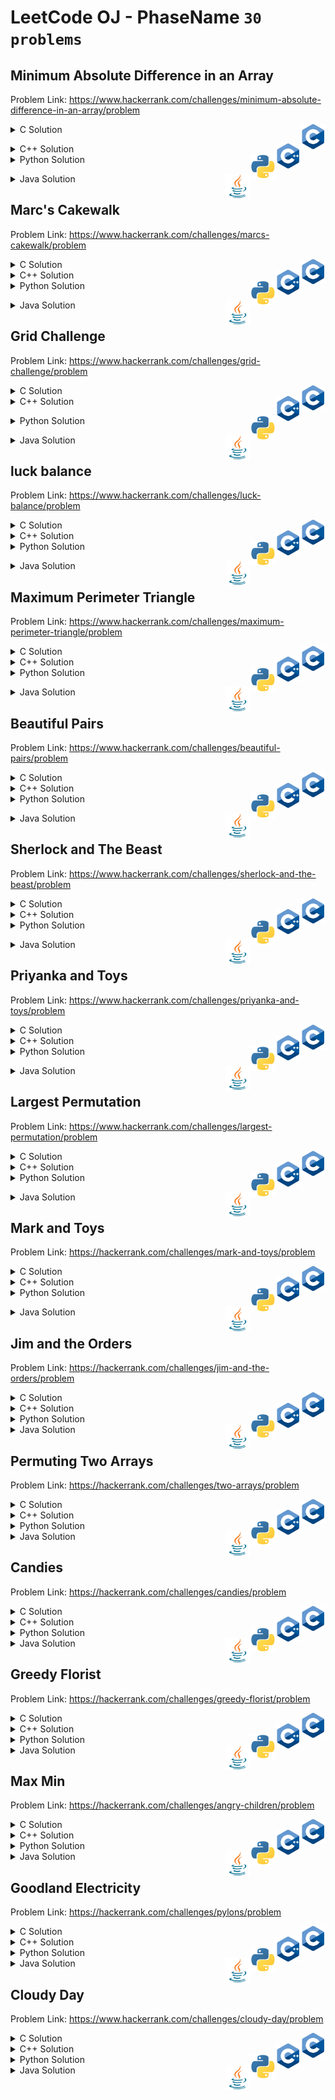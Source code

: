 # LeetCode OJ - PhaseName `30 problems`

## Minimum Absolute Difference in an Array

Problem Link: https://www.hackerrank.com/challenges/minimum-absolute-difference-in-an-array/problem

<picture><img align="right" width="40" src="https://github.com/cs-MohamedAyman/cs-MohamedAyman/blob/master/logos/c.png"></img></picture>
<details>
    <summary>C Solution</summary>

```c
int cmp(const void *a, const void *b) {
    return (*(int*)a - *(int*)b);
}

int minimumAbsoluteDifference(int arr_cnt, int* arr) {
    qsort(arr, arr_cnt, sizeof(int), cmp);
    
    int min_diff = INT_MAX;
    for(int i = 0; i < arr_cnt; i++) {
        int diff = abs(arr[i] - arr[i+1]);
        if(diff < min_diff)
            min_diff = diff;
    }
    return min_diff;
}
```

</details>

<picture><img align="right" width="40" src="https://github.com/cs-MohamedAyman/cs-MohamedAyman/blob/master/logos/cpp.png"></img></picture>
<details>
    <summary>C++ Solution</summary>

```cpp
int minimumAbsoluteDifference(vector<int> arr) {
    sort(arr.begin(), arr.end());
    int min_diff = INT_MAX;
    for(int i = 0; i < arr.size() - 1; i++) {
        int cur_diff = abs(arr[i] - arr[i+1]);
        if(cur_diff < min_diff)
            min_diff = cur_diff;
    }
    return min_diff;
}
```

</details>
<picture><img align="right" width="40" src="https://github.com/cs-MohamedAyman/cs-MohamedAyman/blob/master/logos/python.png"></img></picture>
<details>
    <summary>Python Solution</summary>

```python
def minimumAbsoluteDifference(arr):
    arr.sort()
    min_diff = float('inf')
    for i in range(len(arr)-1):
        cur_diff = abs(arr[i] - arr[i+1])
        if cur_diff < min_diff:
            min_diff = cur_diff
            
    return min_diff
```

</details>

<picture><img align="right" width="40" src="https://github.com/cs-MohamedAyman/cs-MohamedAyman/blob/master/logos/java.png"></img></picture>
<details>
    <summary>Java Solution</summary>

```java
class Result {
    public static int minimumAbsoluteDifference(List<Integer> arr) {
        int[] nums = arr.stream().mapToInt(Integer::intValue).toArray();
        Arrays.sort(nums);
        
        int min_diff = Integer.MAX_VALUE;
        for(int i = 0; i < nums.length - 1; i++) {
            int diff = Math.abs(nums[i] - nums[i+1]);
            if(diff < min_diff) 
                min_diff = diff;
        }
        return min_diff;
    }
}
```
</details> 

## Marc's Cakewalk
Problem Link: https://www.hackerrank.com/challenges/marcs-cakewalk/problem

<picture><img align="right" width="40" src="https://github.com/cs-MohamedAyman/cs-MohamedAyman/blob/master/logos/c.png"></img></picture>
<details>
    <summary>C Solution</summary>

```c
int cmp(const void *a, const void *b) {
    return (*(int*)b - *(int*)a);
}

long marcsCakewalk(int calorie_cnt, int* calorie) {
    qsort(calorie, calorie_cnt, sizeof(int), cmp);
    long total = 0;
    for(int i = 0; i < calorie_cnt; i++)
        total += (long)(pow(2, i)) * calorie[i];
        
    return total;
}
```

</details>
<picture><img align="right" width="40" src="https://github.com/cs-MohamedAyman/cs-MohamedAyman/blob/master/logos/cpp.png"></img></picture>
<details>
    <summary>C++ Solution</summary>

```cpp
long marcsCakewalk(vector<int> calorie) {
    sort(calorie.rbegin(), calorie.rend());
    long total = 0;
    for(int i = 0; i < calorie.size(); i++)
        total += pow(2, i) * calorie[i];
    return total;
}
```

</details>
<picture><img align="right" width="40" src="https://github.com/cs-MohamedAyman/cs-MohamedAyman/blob/master/logos/python.png"></img></picture>
<details>
    <summary>Python Solution</summary>

```python
def marcsCakewalk(c):
    c.sort(reverse=True)
    total = 0
    for i in range(len(c)):
        total += (2 ** i) * c[i]
    return total
```

</details>

<picture><img align="right" width="40" src="https://github.com/cs-MohamedAyman/cs-MohamedAyman/blob/master/logos/java.png"></img></picture>
<details>
    <summary>Java Solution</summary>

```java
class Result {
    public static long marcsCakewalk(List<Integer> calorie) {
        Collections.sort(calorie, Collections.reverseOrder());

        long total = 0;
        for (int i = 0; i < calorie.size(); i++) {
            total += (long) Math.pow(2, i) * calorie.get(i);
        }
        return total;
    }
}
```

</details>

## Grid Challenge
Problem Link: https://www.hackerrank.com/challenges/grid-challenge/problem

<picture><img align="right" width="40" src="https://github.com/cs-MohamedAyman/cs-MohamedAyman/blob/master/logos/c.png"></img></picture>
<details>
    <summary>C Solution</summary>

```c
int cmp(const void *a, const void *b) {
    return (*(char*)a - *(char*)b);
}

char* gridChallenge(int grid_cnt, char** grid) {
    for(int i = 0; i < grid_cnt; i++)
        qsort(grid[i], strlen(grid[i]), sizeof(char), cmp);
        
    int col_cnt = strlen(grid[0]);
    for(int col = 0; col < col_cnt; col++)  
        for(int r = 1; r < grid_cnt; r++)
            if (grid[r][col] < grid[r - 1][col])
                return "NO";
                
    return "YES";
}
```

</details>
<picture><img align="right" width="40" src="https://github.com/cs-MohamedAyman/cs-MohamedAyman/blob/master/logos/cpp.png"></img></picture>
<details>
    <summary>C++ Solution</summary>

```cpp
string gridChallenge(vector<string> grid) {
    int n = grid.size();
    if (n == 0) return "YES";
    
    for(auto& row : grid) {
        sort(row.begin(), row.end());
    }
    
    for(int c = 0; c < grid[0].size(); c++)
        for(int r = 1; r < n; r++) 
            if (grid[r][c] < grid[r-1][c])
                return "NO";
                
    return "YES";
}
```

</details>

<picture><img align="right" width="40" src="https://github.com/cs-MohamedAyman/cs-MohamedAyman/blob/master/logos/python.png"></img></picture>
<details>
    <summary>Python Solution</summary>

```python
def gridChallenge(grid):
    grid = [''.join(sorted(r)) for r in grid]
    
    for col in range(len(grid[0])):
        for r in range(1, len(grid)):
            if grid[r][col] < grid[r-1][col]:
                return "NO"
                
    return "YES"
```

</details>

<picture><img align="right" width="40" src="https://github.com/cs-MohamedAyman/cs-MohamedAyman/blob/master/logos/java.png"></img></picture>
<details>
    <summary>Java Solution</summary>

```java
class Result {
    public static String gridChallenge(List<String> grid) {
        int n = grid.size();
        if (n == 0) return "YES";

        for (int i = 0; i < n; i++) {
            char[] chars = grid.get(i).toCharArray();
            java.util.Arrays.sort(chars);
            grid.set(i, new String(chars));
        }

        int cols = grid.get(0).length();
        for (int col = 0; col < cols; col++) {
            for (int row = 1; row < n; row++) {
                if (grid.get(row).charAt(col) < grid.get(row - 1).charAt(col)) {
                    return "NO";
                }
            }
        }
        return "YES";
    }
}
```

</details>

## luck balance
Problem Link: https://www.hackerrank.com/challenges/luck-balance/problem

<picture><img align="right" width="40" src="https://github.com/cs-MohamedAyman/cs-MohamedAyman/blob/master/logos/c.png"></img></picture>
<details>
    <summary>C Solution</summary>

```c
int cmp(const void *a, const void *b) {
    return (*(int*)b - *(int*)a);
}

int luckBalance(int k, int contests_rows, int contests_columns, int** contests) {
    int total = 0;
    int* important = (int*)malloc(contests_rows * sizeof(int));
    int impCount = 0;

    for (int i = 0; i < contests_rows; i++) {
        int luck = contests[i][0];
        int importance = contests[i][1];

        if (importance == 1) {
            important[impCount++] = luck;
        } else {
            total += luck;  
        }
    }

    qsort(important, impCount, sizeof(int), cmp);

    for (int i = 0; i < impCount; i++) {
        if (i < k) {
            total += important[i];
        } else {
            total -= important[i];
        }
    }

    free(important);
    return total;
}
```

</details>
<picture><img align="right" width="40" src="https://github.com/cs-MohamedAyman/cs-MohamedAyman/blob/master/logos/cpp.png"></img></picture>
<details>
    <summary>C++ Solution</summary>

```cpp
vector<string> split(const string &str) {
    vector<string> tokens;

    string::size_type start = 0;
    string::size_type end = 0;

    while ((end = str.find(" ", start)) != string::npos) {
        tokens.push_back(str.substr(start, end - start));

        start = end + 1;
    }

    tokens.push_back(str.substr(start));

    return tokens;
}
```

</details>
<picture><img align="right" width="40" src="https://github.com/cs-MohamedAyman/cs-MohamedAyman/blob/master/logos/python.png"></img></picture>
<details>
    <summary>Python Solution</summary>

```python
def luckBalance(k, contests):
    total = 0
    important = []
    
    for luck, importance in contests:
        if importance == 1:
            important.append(luck)
        else:
            total += luck
            
    important.sort(reverse=True)
    for i in range(len(important)):
        if i < k:
            total += important[i]
        else:
            total -= important[i]

    return total
```

</details>

<picture><img align="right" width="40" src="https://github.com/cs-MohamedAyman/cs-MohamedAyman/blob/master/logos/java.png"></img></picture>
<details>
    <summary>Java Solution</summary>

```java
class Result {
    public static int luckBalance(int k, List<List<Integer>> contests) {
        int total = 0;
        List<Integer> imp = new ArrayList<>();
        
        for(List<Integer> c : contests) {
            int luck = c.get(0);
            int imp_cnt = c.get(1);
            
            if(imp_cnt == 1)
                imp.add(luck);
            else
                total += luck;
        }
        imp.sort(Collections.reverseOrder());
        for(int i = 0; i < imp.size(); i++) {
            if(i < k) {
                total += imp.get(i);
            } else {
                total -= imp.get(i);
            }
        }
        return total;
    }
}
```

</details>

## Maximum Perimeter Triangle
Problem Link: https://www.hackerrank.com/challenges/maximum-perimeter-triangle/problem

<picture><img align="right" width="40" src="https://github.com/cs-MohamedAyman/cs-MohamedAyman/blob/master/logos/c.png"></img></picture>
<details>
    <summary>C Solution</summary>

```c
int cmp(const void* a, const void* b) {
    return (*(int*)b - *(int*)a);
} 
 
int* maximumPerimeterTriangle(int sticks_count, int* sticks, int* result_count) {
    qsort(sticks, sticks_count, sizeof(int), cmp);
    
    for(int i = 0; i < sticks_count - 2; i++) {
        if (sticks[i] < sticks[i + 1] + sticks[i + 2]) {
            int* res = (int*)malloc(3 * sizeof(int));
            res[0] = sticks[i + 2];
            res[1] = sticks[i + 1];
            res[2] = sticks[i];
            *result_count = 3;
            return res;
        }
    }
    
    int* result = (int*)malloc(sizeof(int));
    result[0] = -1;
    *result_count = 1;
    return result;
}
```

</details>
<picture><img align="right" width="40" src="https://github.com/cs-MohamedAyman/cs-MohamedAyman/blob/master/logos/cpp.png"></img></picture>
<details>
    <summary>C++ Solution</summary>

```cpp
vector<int> maximumPerimeterTriangle(vector<int> sticks) {
    sort(sticks.rbegin(), sticks.rend());
    for(int i = 0; i < sticks.size() - 2; i++) 
        if(sticks[i] < sticks[i+1] + sticks[i+2])
            return {sticks[i+2], sticks[i+1], sticks[i]};
    return {-1}; 
}
```

</details>
<picture><img align="right" width="40" src="https://github.com/cs-MohamedAyman/cs-MohamedAyman/blob/master/logos/python.png"></img></picture>
<details>
    <summary>Python Solution</summary>

```python
def maximumPerimeterTriangle(sticks):
    sticks.sort(reverse=True)
    for i in range(len(sticks) - 2):
        if sticks[i] < sticks[i + 1] + sticks[i + 2]:
            return [sticks[i + 2], sticks[i + 1], sticks[i]]
    return [-1]
```

</details>

<picture><img align="right" width="40" src="https://github.com/cs-MohamedAyman/cs-MohamedAyman/blob/master/logos/java.png"></img></picture>
<details>
    <summary>Java Solution</summary>

```java
class Result {
    public static List<Integer> maximumPerimeterTriangle(List<Integer> sticks) {
        sticks.sort(Collections.reverseOrder());
        
        for(int i = 0; i < sticks.size() - 2; i++) {
            int a = sticks.get(i);
            int b = sticks.get(i+1);
            int c = sticks.get(i+2);
            if (a < b + c) 
                return Arrays.asList(c, b, a);
        }
        return Arrays.asList(-1);
    }
}
```

</details>

## Beautiful Pairs
Problem Link: https://www.hackerrank.com/challenges/beautiful-pairs/problem

<picture><img align="right" width="40" src="https://github.com/cs-MohamedAyman/cs-MohamedAyman/blob/master/logos/c.png"></img></picture>
<details>
    <summary>C Solution</summary>

```c
int beautifulPairs(int A_count, int* A, int B_count, int* B) {
    int freq[1001] = {0};
    int cnt = 0;
    for(int i = 0; i < A_count; i++) 
        freq[A[i]]++;
        
    for(int i = 0; i < B_count; i++) 
        if (freq[B[i]] > 0) {
            cnt++;
            freq[B[i]]--;
        }
        
    if(cnt == A_count)
        return cnt - 1;
    else 
        return cnt + 1;
}
```

</details>
<picture><img align="right" width="40" src="https://github.com/cs-MohamedAyman/cs-MohamedAyman/blob/master/logos/cpp.png"></img></picture>
<details>
    <summary>C++ Solution</summary>

```cpp
int beautifulPairs(vector<int> A, vector<int> B) {
    unordered_map<int, int> freq;
    int cnt = 0;
    
    for(int num : A)
        freq[num]++;
        
    for(int num : B) 
        if(freq[num] > 0) {
            cnt++;
            freq[num]--;
        }
        
    if(cnt == A.size())
        return cnt - 1;
    else 
        return cnt + 1;
}
```

</details>
<picture><img align="right" width="40" src="https://github.com/cs-MohamedAyman/cs-MohamedAyman/blob/master/logos/python.png"></img></picture>
<details>
    <summary>Python Solution</summary>

```python
def beautifulPairs(A, B):
    freq = Counter(A)
    cnt = 0
    
    for num in B:
        if freq[num] > 0:
            cnt += 1
            freq[num] -= 1
            
    if cnt == len(A):
        return cnt - 1
    else:
        return cnt + 1
```

</details>

<picture><img align="right" width="40" src="https://github.com/cs-MohamedAyman/cs-MohamedAyman/blob/master/logos/java.png"></img></picture>
<details>
    <summary>Java Solution</summary>

```java
class Result {
    public static int beautifulPairs(List<Integer> A, List<Integer> B) {
        Map<Integer, Integer> freq = new HashMap<>();
        int cnt = 0;
        
        for(int num : A) 
            freq.put(num, freq.getOrDefault(num, 0) + 1);
            
        for(int num : B) 
            if (freq.getOrDefault(num, 0) > 0) {
                cnt++;
                freq.put(num, freq.get(num) - 1);
            }
            
        if (cnt == A.size())
            return cnt - 1;
        else
            return cnt + 1;
    }
}
```

</details>

## Sherlock and The Beast
Problem Link: https://www.hackerrank.com/challenges/sherlock-and-the-beast/problem

<picture><img align="right" width="40" src="https://github.com/cs-MohamedAyman/cs-MohamedAyman/blob/master/logos/c.png"></img></picture>
<details>
    <summary>C Solution</summary>

```c
void decentNumber(int n) {
    int fives = n;
    while (fives % 3 != 0)
        fives -= 5;
    
    if(fives < 0)
        printf("-1\n");
    else {
        for(int i = 0; i < fives; i++) printf("5");
        for(int i = 0; i < n - fives; i++) printf("3");
        printf("\n");
    }
}
```

</details>
<picture><img align="right" width="40" src="https://github.com/cs-MohamedAyman/cs-MohamedAyman/blob/master/logos/cpp.png"></img></picture>
<details>
    <summary>C++ Solution</summary>

```cpp
void decentNumber(int n) {
    int fives = n;
    while (fives % 3 != 0)
        fives -= 5;
    
    if(fives < 0)
        cout << "-1" << endl;
    else {
        for(int i = 0; i < fives; i++)
            cout << "5";
        for(int i = 0; i < n - fives; i++)
            cout << "3";
        cout << endl;
    }
}
```

</details>
<picture><img align="right" width="40" src="https://github.com/cs-MohamedAyman/cs-MohamedAyman/blob/master/logos/python.png"></img></picture>
<details>
    <summary>Python Solution</summary>

```python
def decentNumber(n):
    fives = n
    while fives % 3 != 0:
        fives -= 5
    
    if fives < 0:
        print("-1")
    else:
        print("5" * fives + "3" * (n - fives))
```

</details>

<picture><img align="right" width="40" src="https://github.com/cs-MohamedAyman/cs-MohamedAyman/blob/master/logos/java.png"></img></picture>
<details>
    <summary>Java Solution</summary>

```java
class Result {
    public static void decentNumber(int n) {
        int fives = n;
        while (fives % 3 != 0)
            fives -= 5;
        
        if (fives < 0)
            System.out.println("-1");
        else {
            StringBuilder sb = new StringBuilder();
            for(int i = 0; i < fives; i++)
                sb.append("5");
            for(int i = 0; i < n - fives; i++)
                sb.append("3");
            System.out.println(sb.toString());
        }
    }
}
```

</details>

## Priyanka and Toys
Problem Link: https://www.hackerrank.com/challenges/priyanka-and-toys/problem

<picture><img align="right" width="40" src="https://github.com/cs-MohamedAyman/cs-MohamedAyman/blob/master/logos/c.png"></img></picture>
<details>
    <summary>C Solution</summary>

```c
int cmp(const void* a, const void* b) {
    return (*(int*)a - *(int*)b);
}

int toys(int w_count, int* w) {
    qsort(w, w_count, sizeof(int), cmp);
    int boxes = 1;
    int first_toy = w[0];
    
    for(int i = 1; i < w_count; i++) {
        if(w[i] > first_toy + 4) {
            boxes ++;
            first_toy = w[i];
        }
    }
    return boxes;
}
```

</details>
<picture><img align="right" width="40" src="https://github.com/cs-MohamedAyman/cs-MohamedAyman/blob/master/logos/cpp.png"></img></picture>
<details>
    <summary>C++ Solution</summary>

```cpp
int toys(vector<int> w) {
    sort(w.begin(), w.end());
    int boxes = 1;
    int first_toy = w[0];
    for(int weight : w)
        if(weight > first_toy + 4) {
            boxes++;
            first_toy = weight;
        }
    return boxes;
}
```

</details>
<picture><img align="right" width="40" src="https://github.com/cs-MohamedAyman/cs-MohamedAyman/blob/master/logos/python.png"></img></picture>
<details>
    <summary>Python Solution</summary>

```python
def toys(w):
    w.sort()
    boxes = 1
    first_toy = w[0]
    
    for weight in w:
        if weight > first_toy + 4:
            boxes += 1
            first_toy = weight
    
    return boxes
```

</details>

<picture><img align="right" width="40" src="https://github.com/cs-MohamedAyman/cs-MohamedAyman/blob/master/logos/java.png"></img></picture>
<details>
    <summary>Java Solution</summary>

```java
class Result {
    public static int toys(List<Integer> w) {
        Collections.sort(w);
        int boxes = 1;
        int first_toy = w.get(0);
        
        for (int weight : w) {
            if (weight > first_toy + 4) {
                boxes ++;
                first_toy = weight;
            }
        }
        return boxes;
    }
}
```

</details>

## Largest Permutation
Problem Link: https://www.hackerrank.com/challenges/largest-permutation/problem

<picture><img align="right" width="40" src="https://github.com/cs-MohamedAyman/cs-MohamedAyman/blob/master/logos/c.png"></img></picture>
<details>
    <summary>C Solution</summary>

```c
int* largestPermutation(int k, int arr_count, int* arr, int* result_count) {
    int* value_to_index = (int*)malloc((arr_count + 1) * sizeof(int));
    for(int i = 0; i < arr_count; i++)
        value_to_index[arr[i]] = i;
        
    int cur_max = arr_count;
    int swaps = 0, i = 0;
    
    while (swaps < k && i < arr_count) {
        if(arr[i] != cur_max) {
            int target_idx = value_to_index[cur_max];
            int temp = arr[i];
            arr[i] = arr[target_idx];
            arr[target_idx] = temp;
            
            value_to_index[arr[target_idx]] = target_idx;
            value_to_index[arr[i]] = i;
            
            swaps++;
        }
        i++;
        cur_max--;
    }
    
    *result_count = arr_count;
    return arr;
}
```

</details>
<picture><img align="right" width="40" src="https://github.com/cs-MohamedAyman/cs-MohamedAyman/blob/master/logos/cpp.png"></img></picture>
<details>
    <summary>C++ Solution</summary>

```cpp
vector<int> largestPermutation(int k, vector<int> arr) {
    unordered_map<int, int> value_and_idx;
    for(int i = 0; i < arr.size(); i++)
        value_and_idx[arr[i]] = i;
        
    int n = arr.size();
    int cur_max = n;
    int swaps = 0;
    int i = 0;
    
    while(swaps < k && i < arr.size()) {
        if(arr[i] != cur_max) {
            int target_idx = value_and_idx[cur_max];
            swap(arr[i], arr[target_idx]);
            swap(value_and_idx[arr[i]], value_and_idx[arr[target_idx]]);
            swaps++;
        }
        i++;
        cur_max--;
    }
    return arr;
}
```

</details>
<picture><img align="right" width="40" src="https://github.com/cs-MohamedAyman/cs-MohamedAyman/blob/master/logos/python.png"></img></picture>
<details>
    <summary>Python Solution</summary>

```python
def largestPermutation(k, arr):
    value_to_index = {val: idx for idx, val in enumerate(arr)}
    n = len(arr)
    cur_max = n
    i = 0
    
    while k > 0 and i < n:
        if arr[i] != cur_max:
            target_idx = value_to_index[cur_max]
            arr[i], arr[target_idx] = arr[target_idx], arr[i]
            value_to_index[arr[target_idx]] = target_idx
            value_to_index[arr[i]] = i
            k -= 1
        i += 1
        cur_max -= 1
    
    return arr
```

</details>

<picture><img align="right" width="40" src="https://github.com/cs-MohamedAyman/cs-MohamedAyman/blob/master/logos/java.png"></img></picture>
<details>
    <summary>Java Solution</summary>

```java
class Result {
    public static List<Integer> largestPermutation(int k, List<Integer> arr) {
        int n = arr.size();
        Map<Integer, Integer> value_to_index = new HashMap<>();
        for (int i = 0; i < n; i++)
            value_to_index.put(arr.get(i), i);
            
        int cur_max = n;
        int i = 0;
        
        while (k > 0 && i < n) {
            if(arr.get(i) != cur_max) {
                int target_idx = value_to_index.get(cur_max);
                Collections.swap(arr, i, target_idx);
                value_to_index.put(arr.get(target_idx), target_idx);
                value_to_index.put(arr.get(i), i);
                k--;
            }
            i++;
            cur_max--;
        }
        return arr;
    }
}
```

</details>

## Mark and Toys
Problem Link: https://hackerrank.com/challenges/mark-and-toys/problem

<picture><img align="right" width="40" src="https://github.com/cs-MohamedAyman/cs-MohamedAyman/blob/master/logos/c.png"></img></picture>
<details>
    <summary>C Solution</summary>

```c
int cmp(const void *a, const void *b) {
    return (*(int*)a - *(int*)b);
}

int maximumToys(int prices_count, int* prices, int k) {
    qsort(prices, prices_count, sizeof(int), cmp);
    int cnt = 0;
    int total = 0;
    
    for (int i = 0; i < prices_count; i++) {
        if (total + prices[i] <= k) {
            total += prices[i];
            cnt ++;
        }
        else 
            break;
    }
    return cnt;
}
```

</details>
<picture><img align="right" width="40" src="https://github.com/cs-MohamedAyman/cs-MohamedAyman/blob/master/logos/cpp.png"></img></picture>
<details>
    <summary>C++ Solution</summary>

```cpp
int maximumToys(vector<int> prices, int k) {
    sort(prices.begin(), prices.end());
    int cnt = 0;
    int total = 0;
    
    for(int p : prices) {
        if(total + p <= k) {
            total += p;
            cnt++;
        }
        else
            break;
    }
    return cnt;
}
```

</details>
<picture><img align="right" width="40" src="https://github.com/cs-MohamedAyman/cs-MohamedAyman/blob/master/logos/python.png"></img></picture>
<details>
    <summary>Python Solution</summary>

```python
def maximumToys(prices, k):
    prices.sort()
    cnt = 0
    total = 0
    
    for p in prices:
        if total + p <= k:
            total += p
            cnt += 1
        else:
            break
            
    return cnt
```

</details>

<picture><img align="right" width="40" src="https://github.com/cs-MohamedAyman/cs-MohamedAyman/blob/master/logos/java.png"></img></picture>
<details>
    <summary>Java Solution</summary>

```java
class Result {
    public static int maximumToys(List<Integer> prices, int k) {
        Collections.sort(prices);
        int cnt = 0;
        int total = 0;
        
        for (int p : prices) {
            if(total + p <= k) {
                total += p;
                cnt++;
            } 
            else
                break;
        }
        return cnt;
    }
}
```

</details>

## Jim and the Orders
Problem Link: https://hackerrank.com/challenges/jim-and-the-orders/problem

<picture><img align="right" width="40" src="https://github.com/cs-MohamedAyman/cs-MohamedAyman/blob/master/logos/c.png"></img></picture>
<details>
    <summary>C Solution</summary>

```c
typedef struct {
    int finish;
    int idx;
} order;

int cmp(const void *a, const void *b) {
    order *oa = (order*)a;
    order *ob = (order*)b;
    if (oa ->finish == ob ->finish)
        return oa ->idx - ob ->idx;
    return oa ->finish - ob ->finish;
}

int* jimOrders(int orders_rows, int orders_columns, int** orders, int* result_count) {
    order* orderTimes = malloc(orders_rows * sizeof(order));
    for(int i = 0; i < orders_rows; i++) {
        orderTimes[i].finish = orders[i][0] + orders[i][1];
        orderTimes[i].idx = i + 1;
    }
    
    qsort(orderTimes, orders_rows, sizeof(order), cmp);
    
    int *res = malloc(orders_rows * sizeof(int));
    for(int i = 0; i < orders_rows; i++) 
        res[i] = orderTimes[i].idx;
        
    free(orderTimes);
    *result_count = orders_rows;
    return res;
}
```

</details>
<picture><img align="right" width="40" src="https://github.com/cs-MohamedAyman/cs-MohamedAyman/blob/master/logos/cpp.png"></img></picture>
<details>
    <summary>C++ Solution</summary>

```cpp
vector<int> jimOrders(vector<vector<int>> orders) {
    vector<pair<int, int>> order_times;
    
    for(int i = 0; i < orders.size(); i++) {
        int finish_time = orders[i][0] + orders[i][1];
        order_times.push_back({finish_time, i+1});
    }
    
    sort(order_times.begin(), order_times.end(),
    [](const pair<int, int>& a, const pair<int, int>& b) {
        if(a.first == b.first) 
            return a.second < b.second;
        return a.first < b.first;
    });
    
    vector<int> result;
    for(auto& p : order_times) {
        result.push_back(p.second);
    }
    
    return result; 
}
```

</details>
<picture><img align="right" width="40" src="https://github.com/cs-MohamedAyman/cs-MohamedAyman/blob/master/logos/python.png"></img></picture>
<details>
    <summary>Python Solution</summary>

```python
def jimOrders(orders):
    orderTimes = []
    
    for i, (order, prep) in enumerate(orders):
        finish = order + prep
        orderTimes.append((finish, i + 1))
        
    orderTimes.sort()
    
    res = [idx for _, idx in orderTimes]
    return res
```

</details>
<picture><img align="right" width="40" src="https://github.com/cs-MohamedAyman/cs-MohamedAyman/blob/master/logos/java.png"></img></picture>
<details>
    <summary>Java Solution</summary>

```java
class Result {
    public static List<Integer> jimOrders(List<List<Integer>> orders) {
        List<int[]> orderTimes = new ArrayList<>();
        
        for(int i = 0; i < orders.size(); i++) {
            int finish = orders.get(i).get(0) + orders.get(i).get(1);
            orderTimes.add(new int[]{finish, i + 1});
        }
        
        orderTimes.sort((a, b) -> {
            if (a[0] == b[0])
                return Integer.compare(a[1], b[1]);
            return Integer.compare(a[0], b[0]);
        });
        
        List<Integer> res = new ArrayList<>();
        for (int[] order : orderTimes)
            res.add(order[1]);
        
        return res;
    }
}
```

</details>

## Permuting Two Arrays
Problem Link: https://hackerrank.com/challenges/two-arrays/problem

<picture><img align="right" width="40" src="https://github.com/cs-MohamedAyman/cs-MohamedAyman/blob/master/logos/c.png"></img></picture>
<details>
    <summary>C Solution</summary>

```c
int cmp_asc(const void *a, const void *b) {
    return (*(int*)a - *(int*)b);
}

int cmp_desc(const void *a, const void *b) {
    return (*(int*)b - *(int*)a);
}

char* twoArrays(int k, int A_count, int* A, int B_count, int* B) {
    qsort(A, A_count, sizeof(int), cmp_asc);
    qsort(B, B_count, sizeof(int), cmp_desc);
    
    for(int i = 0; i < A_count; i++)
        if (A[i] + B[i] < k)
            return "NO";
    
    return "YES";
}
```

</details>
<picture><img align="right" width="40" src="https://github.com/cs-MohamedAyman/cs-MohamedAyman/blob/master/logos/cpp.png"></img></picture>
<details>
    <summary>C++ Solution</summary>

```cpp
string twoArrays(int k, vector<int> A, vector<int> B) {
    sort(A.begin(), A.end());
    sort(B.begin(), B.end(), greater<int>());
    for(int i = 0; i < A.size(); i++) {
        if(A[i] + B[i] < k) {
            return "NO";
        }
    }
    return "YES";
}
```

</details>
<picture><img align="right" width="40" src="https://github.com/cs-MohamedAyman/cs-MohamedAyman/blob/master/logos/python.png"></img></picture>
<details>
    <summary>Python Solution</summary>

```python
def twoArrays(k, A, B):
    A.sort()
    B.sort(reverse=True)

    for a, b in zip(A, B):
        if a + b < k:
            return "NO"
    return "YES"
```

</details>
<picture><img align="right" width="40" src="https://github.com/cs-MohamedAyman/cs-MohamedAyman/blob/master/logos/java.png"></img></picture>
<details>
    <summary>Java Solution</summary>

```java
class Result {
    public static String twoArrays(int k, List<Integer> A, List<Integer> B) {
        Collections.sort(A);
        B.sort(Collections.reverseOrder());
        
        for(int i = 0; i < A.size(); i++) 
            if (A.get(i) + B.get(i) < k)
                return "NO";
                
        return "YES";
    }
}
```

</details>

## Candies
Problem Link: https://hackerrank.com/challenges/candies/problem

<picture><img align="right" width="40" src="https://github.com/cs-MohamedAyman/cs-MohamedAyman/blob/master/logos/c.png"></img></picture>
<details>
    <summary>C Solution</summary>

```c
long candies(int n, int arr_count, int* arr) {
    int* candy = (int*)malloc(n * sizeof(int));
    for (int i = 0; i < n; i++)
        candy[i] = 1;
        
    for(int i = 1; i < n; i++)
        if(arr[i] > arr[i - 1])
            candy[i] = candy[i - 1] + 1;
            
    for(int i = n - 2; i >= 0; i--)
        if (arr[i] > arr[i + 1] && candy[i] <= candy[i + 1])
            candy[i] = candy[i + 1] + 1;
            
    long total = 0;
    for(int i = 0; i < n; i++)
        total += candy[i];
        
    free(candy);
    return total;
}
```

</details>
<picture><img align="right" width="40" src="https://github.com/cs-MohamedAyman/cs-MohamedAyman/blob/master/logos/cpp.png"></img></picture>
<details>
    <summary>C++ Solution</summary>

```cpp
long candies(int n, vector<int> arr) {
    vector<int> candy(n, 1);
    for(int i = 1; i < n; i++) 
        if(arr[i] > arr[i-1])
            candy[i] = candy[i-1] + 1;
    for(int i = n -2; i >= 0; i--)
        if(arr[i] > arr[i+1] && candy[i] <= candy[i+1])
            candy[i] = candy[i+1] + 1;
    
    long total = 0;
    for(int c : candy)
        total += c;
    
    return total;
}
```

</details>
<picture><img align="right" width="40" src="https://github.com/cs-MohamedAyman/cs-MohamedAyman/blob/master/logos/python.png"></img></picture>
<details>
    <summary>Python Solution</summary>

```python
def candies(n, arr):
    candy = [1] * n
    for i in range(1,n):
        if arr[i] > arr[i-1]:
            candy[i] = candy[i-1] + 1
            
    for i in range(n-2, -1, -1):
        if arr[i] > arr[i+1] and candy[i] <= candy[i+1]:
            candy[i] = candy[i+1] + 1
    return sum(candy)
```

</details>
<picture><img align="right" width="40" src="https://github.com/cs-MohamedAyman/cs-MohamedAyman/blob/master/logos/java.png"></img></picture>
<details>
    <summary>Java Solution</summary>

```java
class Result {
    public static long candies(int n, List<Integer> arr) {
        int[] candy = new int[n];
        Arrays.fill(candy, 1);
        
        for(int i = 1; i < n; i++)
            if (arr.get(i) > arr.get(i - 1))
                candy[i] = candy[i - 1] + 1;
                
        for (int i = n - 2; i >= 0; i--) 
            if (arr.get(i) > arr.get(i + 1) && candy[i] <= candy[i + 1])
                candy[i] = candy[i + 1] + 1;
                
        long total = 0;
        for (int c  : candy)
            total += c;
            
        return total;
    }
}
```

</details>

## Greedy Florist
Problem Link: https://hackerrank.com/challenges/greedy-florist/problem

<picture><img align="right" width="40" src="https://github.com/cs-MohamedAyman/cs-MohamedAyman/blob/master/logos/c.png"></img></picture>
<details>
    <summary>C Solution</summary>

```c
int cmp(const void* a, const void* b) {
    return (*(int*)b - *(int*)a);
}

int getMinimumCost(int k, int c_count, int* c) {
    qsort(c, c_count, sizeof(int), cmp);
    
    int cost = 0;
    for(int i = 0; i < c_count; i++)
        cost += (i / k + 1) * c[i];
    
    return cost; 
}
```

</details>
<picture><img align="right" width="40" src="https://github.com/cs-MohamedAyman/cs-MohamedAyman/blob/master/logos/cpp.png"></img></picture>
<details>
    <summary>C++ Solution</summary>

```cpp
int getMinimumCost(int k, vector<int> c) {
    sort(c.begin(), c.end(), greater<int>());
    int cost = 0;
    for(int i = 0; i < c.size(); i++) 
        cost += (i / k + 1) * c[i];
        
    return cost;
}
```

</details>
<picture><img align="right" width="40" src="https://github.com/cs-MohamedAyman/cs-MohamedAyman/blob/master/logos/python.png"></img></picture>
<details>
    <summary>Python Solution</summary>

```python
def getMinimumCost(k, c):
    c.sort(reverse=True)
    cost = 0
    for i, price in enumerate(c):
        cost += (i // k + 1) * price;
    return cost
```

</details>
<picture><img align="right" width="40" src="https://github.com/cs-MohamedAyman/cs-MohamedAyman/blob/master/logos/java.png"></img></picture>
<details>
    <summary>Java Solution</summary>

```java
static int getMinimumCost(int k, int[] c) {
        Arrays.sort(c);
        int cost = 0;
        int n = c.length;
        
        for(int i = 0; i < n; i++) {
            cost += (i / k + 1) * c[n - i - 1];
        }
        return cost;
    }
```

</details>

## Max Min
Problem Link: https://hackerrank.com/challenges/angry-children/problem

<picture><img align="right" width="40" src="https://github.com/cs-MohamedAyman/cs-MohamedAyman/blob/master/logos/c.png"></img></picture>
<details>
    <summary>C Solution</summary>

```c
int cmp(const void *a, const void *b) {
    return (*(int*)a - *(int*)b);
}

int maxMin(int k, int arr_count, int* arr) {
    qsort(arr, arr_count, sizeof(int), cmp);
    
    int min_diff = INT_MAX;
    for(int i = 0; i <= arr_count - k; i++) {
        int diff = arr[i + k - 1] - arr[i];
        if (diff < min_diff)
            min_diff = diff;
    }
    return min_diff;
}
```

</details>
<picture><img align="right" width="40" src="https://github.com/cs-MohamedAyman/cs-MohamedAyman/blob/master/logos/cpp.png"></img></picture>
<details>
    <summary>C++ Solution</summary>

```cpp
int maxMin(int k, vector<int> arr) {
    sort(arr.begin(), arr.end());
    int res = INT_MAX;
    
    for(int i = 0; i <= arr.size() - k; i++) {
        int x = arr[i+k-1] - arr[i];
        res = min(res, x);
    }
    return res;
}
```

</details>
<picture><img align="right" width="40" src="https://github.com/cs-MohamedAyman/cs-MohamedAyman/blob/master/logos/python.png"></img></picture>
<details>
    <summary>Python Solution</summary>

```python
def maxMin(k, arr):
    arr.sort()
    res = float('inf')
    
    for i in range (len(arr) - k + 1):
        x = arr[i+k-1] - arr[i]
        res = min(res, x)
    
    return res
```

</details>
<picture><img align="right" width="40" src="https://github.com/cs-MohamedAyman/cs-MohamedAyman/blob/master/logos/java.png"></img></picture>
<details>
    <summary>Java Solution</summary>

```java
class Result {
    public static int maxMin(int k, List<Integer> arr) {
        Collections.sort(arr);
        int min_diff = Integer.MAX_VALUE;
        
        for (int i = 0; i <= arr.size() - k; i++) {
            int diff = arr.get(i + k - 1) - arr.get(i);
            if (diff < min_diff)
                min_diff = diff;
        }
        return min_diff;
    }
}
```

</details>

## Goodland Electricity
Problem Link: https://hackerrank.com/challenges/pylons/problem

<picture><img align="right" width="40" src="https://github.com/cs-MohamedAyman/cs-MohamedAyman/blob/master/logos/c.png"></img></picture>
<details>
    <summary>C Solution</summary>

```c
int max(int a, int b) {
    return (a > b) ? a : b;
}
int min(int a, int b) {
    return (a < b) ? a : b;
}

int pylons(int k, int arr_count, int* arr) {
    int res = 0;
    int i = 0;

    while (i < arr_count) {
        int pos = -1;
        int st = min(i + k - 1, arr_count - 1);
        int end = max(i - k + 1, 0);

        for (int j = st; j >= end; j--) {
            if (arr[j] == 1) {
                pos = j;
                break;
            }
        }

        if (pos == -1) return -1;  
        res++;                     
        i = pos + k;              
    }

    return res;
}
```

</details>
<picture><img align="right" width="40" src="https://github.com/cs-MohamedAyman/cs-MohamedAyman/blob/master/logos/cpp.png"></img></picture>
<details>
    <summary>C++ Solution</summary>

```cpp
int pylons(int k, vector<int> arr) {
    int n = arr.size();
    int res = 0;
    int i = 0;
    while (i < n) {
        int pos = -1;
        int st = min(i + k -1, n - 1);
        int end = max(i - k + 1, 0);
        
        for(int j = st; j >= end; j--) {
            if(arr[j] == 1) {
                pos = j;
                break;
            }
        }
        
        if (pos == -1) return -1;
        res++;
        
        i = pos + k;
    }
    return res;
}
```

</details>
<picture><img align="right" width="40" src="https://github.com/cs-MohamedAyman/cs-MohamedAyman/blob/master/logos/python.png"></img></picture>
<details>
    <summary>Python Solution</summary>

```python
def pylons(k, arr):
    n = len(arr)
    res = 0
    i = 0
    
    while i < n:
        pos = -1
        st = min(i + k - 1, n - 1)
        end = max(i - k + 1, 0)
        
        for j in range(st, end-1, -1):
            if arr[j] == 1:
                pos = j
                break
                
        if pos == -1:
            return -1
        
        res += 1
        i = pos + k
    
    return res
```

</details>
<picture><img align="right" width="40" src="https://github.com/cs-MohamedAyman/cs-MohamedAyman/blob/master/logos/java.png"></img></picture>
<details>
    <summary>Java Solution</summary>

```java
class Result {
    public static int pylons(int k, List<Integer> arr) {
        int n = arr.size();
        int res = 0, i = 0;
        
        while (i < n) {
            int pos = -1;
            int st = Math.min(i + k - 1, n - 1);
            int end = Math.max(i - k + 1, 0);
            
            for (int j = st; j >= end; j--) 
                if (arr.get(j) == 1) {
                    pos = j;
                    break;
                }
                
            if (pos == -1)
                return -1;
                
            res++;
            i = pos + k;
        }
        return res;
    }
}
```

</details>

## Cloudy Day
Problem Link: https://www.hackerrank.com/challenges/cloudy-day/problem

<picture><img align="right" width="40" src="https://github.com/cs-MohamedAyman/cs-MohamedAyman/blob/master/logos/c.png"></img></picture>
<details>
    <summary>C Solution</summary>

```c
typedef struct{
    long loc;
    long pop;
} Town;

typedef struct {
    long pos;
    int id;
} Event;

int cmp_event (const void *a, const void *b) {
    Event* e1 = (Event*)a;
    Event* e2 = (Event*)b;
    return (e1 ->pos > e2 ->pos) - (e1 ->pos < e2 ->pos);
}

int cmp_town(const void *a, const void *b) {
    Town* t1 = (Town*)a;
    Town* t2 = (Town*)b;
    return (t1 ->loc > t2 ->loc) - (t1 ->loc < t2 ->loc);
}

long maximumPeople(int p_count, long* p, int x_count, long* x, int y_count, long* y, int r_count, long* r) {
    int n = p_count, m = y_count;
    Town* towns = malloc(n * sizeof(Town));
    for(int i = 0; i < n; i++) {
        towns[i].loc = x[i];
        towns[i].pop = p[i];
    }
    qsort(towns, n, sizeof(Town), cmp_town);
    
    Event* cloud_st = malloc(m * sizeof(Event));
    Event* cloud_end = malloc(m * sizeof(Event));
    for(int i = 0; i < m; i++) {
        cloud_st[i] = (Event) {y[i] - r[i], i};
        cloud_end[i] = (Event) {y[i] + r[i], i};
    }
    qsort(cloud_st, m, sizeof(Event), cmp_event);
    qsort(cloud_end, m, sizeof(Event), cmp_event);
    
    char* is_active = calloc(m, sizeof(char));
    long* cloud_covered = calloc(m, sizeof(long));
    long sunny = 0;
    
    int s = 0, e = 0;
    int active_cnt = 0;
    int cur_cloud = -1;
    for(int i = 0; i < n; i++) {
        long loc = towns[i].loc, pop = towns[i].pop;
        while(s < m && cloud_st[s].pos <= loc) {
            int cid = cloud_st[s++].id;
            is_active[cid] = 1;
            active_cnt++;
            if (active_cnt == 1) 
                cur_cloud = cid;
            else 
                cur_cloud = -1;
        }
        while(e < m && cloud_end[e].pos < loc) {
            int cid = cloud_end[e++].id;
            is_active[cid] = 0;
            active_cnt--;
            if (active_cnt == 1) 
                for(int j = 0; j < m; j++) 
                    if(is_active[j]) {
                        cur_cloud = j;
                        break;
                    }
                    
            else if(active_cnt == 0) 
                cur_cloud = -1;
            else 
                cur_cloud = -2;
        }
        
        if(active_cnt == 0) 
            sunny += pop;
        else if (active_cnt == 1 && cur_cloud >= 0) 
            cloud_covered[cur_cloud] += pop;
    }
    
    long ress = 0;
    for(int i = 0; i < m; i++)
        if(cloud_covered[i] > ress)
            ress = cloud_covered[i];
            
    free(towns);
    free(cloud_st);
    free(cloud_end);
    free(is_active);
    free(cloud_covered);
    return sunny + ress;
}
```

</details>
<picture><img align="right" width="40" src="https://github.com/cs-MohamedAyman/cs-MohamedAyman/blob/master/logos/cpp.png"></img></picture>
<details>
    <summary>C++ Solution</summary>

```cpp
long maximumPeople(vector<long> p, vector<long> x, vector<long> y, vector<long> r) {
    int n = p.size();
    int m = y.size();
    
    vector<pair<long, long>> towns(n);
    for(int i = 0; i < n; i++)
        towns[i] = {x[i], p[i]};
    sort(towns.begin(), towns.end());
    
    vector<pair<long, int>> cloud_st, cloud_end;
    for(int i = 0; i < m; i++) {
        cloud_st.emplace_back(y[i] - r[i], i);
        cloud_end.emplace_back(y[i] + r[i], i);
    }
    sort(cloud_st.begin(), cloud_st.end());
    sort(cloud_end.begin(), cloud_end.end());
    
    set<int> active;
    long sunny = 0;
    vector<long> cloud_covered(m, 0);
    
    int s = 0, e = 0;
    for (auto& [loc, pop] : towns) {
        while (s < m && cloud_st[s].first <= loc) 
            active.insert(cloud_st[s++].second);
            
        while (e < m && cloud_end[e].first < loc)
            active.erase(cloud_end[e++].second);
            
        if (active.empty()) sunny += pop;
        else if (active.size() == 1) {
            int c = *active.begin();
            cloud_covered[c] += pop;
        }
    }
    
    long ress = 0;
    for(long cc : cloud_covered) ress = max(ress, cc);
    return sunny + ress;
}
```

</details>
<picture><img align="right" width="40" src="https://github.com/cs-MohamedAyman/cs-MohamedAyman/blob/master/logos/python.png"></img></picture>
<details>
    <summary>Python Solution</summary>

```python
def maximumPeople(p, x, y, r):
    towns = sorted(zip(x, p))
    cloud_st = sorted((y[i] - r[i], i) for i in range(len(y)));
    cloud_end = sorted((y[i] + r[i], i) for i in range(len(y)));
    
    s = e = 0
    m = len(y)
    active = set()
    sunny = 0
    cloud_covered = [0] * m
    
    for loc, pop in towns:
        while s < m and cloud_st[s][0] <= loc:
            active.add(cloud_st[s][1])
            s += 1
        while e < m and cloud_end[e][0] < loc:
            active.discard(cloud_end[e][1])
            e += 1
        
        if not active:
            sunny += pop
        elif len(active) == 1:
            cid = next(iter(active))
            cloud_covered[cid] += pop
        
    return sunny + max(cloud_covered, default=0)
```

</details>
<picture><img align="right" width="40" src="https://github.com/cs-MohamedAyman/cs-MohamedAyman/blob/master/logos/java.png"></img></picture>
<details>
    <summary>Java Solution</summary>

```java
class Result {
    public static long maximumPeople(List<Long> p, List<Long> x, List<Long> y, List<Long> r) {
        int n = p.size();
        int m = y.size();
        
        List<long[]> towns = new ArrayList<>();
        for (int i = 0; i < n; i++)
            towns.add(new long[]{x.get(i), p.get(i)});
        towns.sort(Comparator.comparingLong(a ->a[0]));
        
        List<long[]> cloud_st = new ArrayList<>();
        List<long[]> cloud_end = new ArrayList<>();
        for(int i = 0; i < m; i++) {
            cloud_st.add(new long[]{y.get(i) - r.get(i), i});
            cloud_end.add(new long[]{y.get(i) + r.get(i), i});
        }
        cloud_st.sort(Comparator.comparingLong(a ->a[0]));
        cloud_end.sort(Comparator.comparingLong(a ->a[0]));
        
        Set<Integer> active = new HashSet<>();
        long[] cloud_covered = new long[m];
        long sunny = 0;
        int s = 0, e = 0;
        for(long[] town : towns) {
            long loc = town[0], pop = town[1];
            while (s < m && cloud_st.get(s)[0] <= loc)
                active.add((int) cloud_st.get(s++)[1]);
            while (e < m && cloud_end.get(e)[0] < loc)
                active.remove((int) cloud_end.get(e++)[1]);
                
            if(active.isEmpty()) sunny += pop;
            else if (active.size() == 1) {
                int cid = active.iterator().next();
                cloud_covered[cid] += pop;
            }
        }
        long ress = 0;
        for (long cc : cloud_covered)
            ress = Math.max(ress, cc);
            
        return sunny + ress;
    }
}
```
</details>
